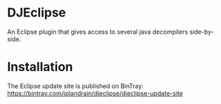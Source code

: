DJEclipse
=========

An Eclipse plugin that gives access to several java decompilers side-by-side.

Installation
============

The Eclipse update site is published on BinTray: https://bintray.com/jplandrain/djeclipse/djeclipse-update-site
